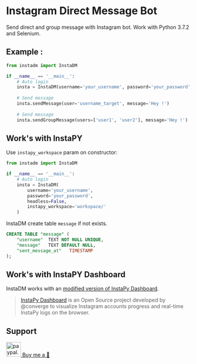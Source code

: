 # Instagram Direct Message Bot

Send direct and group message with Instagram bot. Work with Python 3.7.2 and Selenium.

## Example : 

```python
from instadm import InstaDM

if __name__ == '__main__':
	# Auto login
	insta = InstaDM(username='your_username', password='your_password', headless=False)
	
	# Send message
	insta.sendMessage(user='username_target', message='Hey !')
	
	# Send message
	insta.sendGroupMessage(users=['user1', 'user2'], message='Hey !')
```

## Work's with InstaPY

Use `instapy_workspace` param on constructor: 

```python
from instadm import InstaDM

if __name__ == '__main__':
	# Auto login
	insta = InstaDM(
		username='your_username',
		password='your_password',
		headless=False,
		instapy_workspace='workspace/'
	)
```

InstaDM create table `message` if not exists.
```sql
CREATE TABLE "message" (
	"username"	TEXT NOT NULL UNIQUE,
	"message"	TEXT DEFAULT NULL,
	"sent_message_at"	TIMESTAMP
);
```

## Work's with InstaPY Dashboard

InstaDM works with an [modified version of InstaPy Dashboard](https://github.com/CamTosh/instapy-dashboard). 

> [InstaPy Dashboard](https://github.com/converge/instapy-dashboard) is an Open Source project developed by @converge to visualize Instagram accounts progress and real-time InstaPy logs on the browser. 


## Support


<a href="https://www.paypal.me/camtosh">
  <img width="40" hspace="0" alt="paypal.me/camtosh" src="https://how2db.com/wp-content/uploads/2017/04/PayPal-ME-300x300.jpg.png"/>
Buy me a 🍺 </a>
